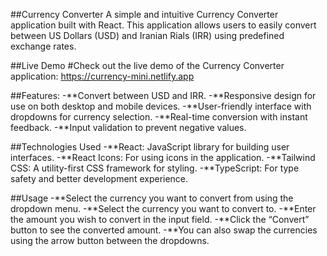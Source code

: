 ##Currency Converter
A simple and intuitive Currency Converter application built with React. This application allows users to easily convert between US Dollars (USD) and Iranian Rials (IRR) using predefined exchange rates.

##Live Demo
#Check out the live demo of the Currency Converter application:
https://currency-mini.netlify.app

##Features:
-**Convert between USD and IRR.
-**Responsive design for use on both desktop and mobile devices.
-**User-friendly interface with dropdowns for currency selection.
-**Real-time conversion with instant feedback.
-**Input validation to prevent negative values.

##Technologies Used
-**React: JavaScript library for building user interfaces.
-**React Icons: For using icons in the application.
-**Tailwind CSS: A utility-first CSS framework for styling.
-**TypeScript: For type safety and better development experience.

##Usage
-**Select the currency you want to convert from using the dropdown menu.
-**Select the currency you want to convert to.
-**Enter the amount you wish to convert in the input field.
-**Click the “Convert” button to see the converted amount.
-**You can also swap the currencies using the arrow button between the dropdowns.
